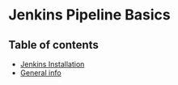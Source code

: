 # Jenkins Pipeline Basics

## Table of contents

* [Jenkins Installation](#01_Jenkins_Installation)
* [General info](#general-info)
